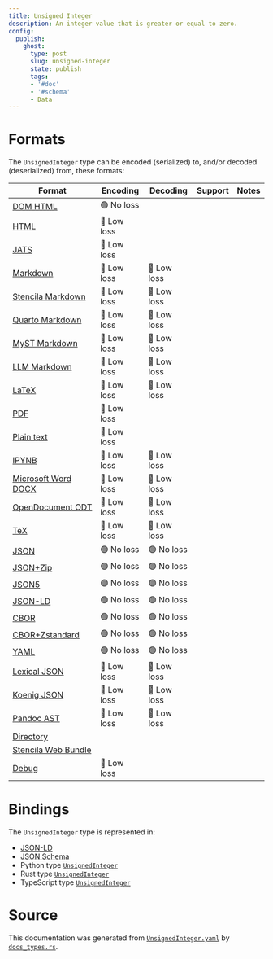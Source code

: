 ```yaml
---
title: Unsigned Integer
description: An integer value that is greater or equal to zero.
config:
  publish:
    ghost:
      type: post
      slug: unsigned-integer
      state: publish
      tags:
      - '#doc'
      - '#schema'
      - Data
---
```


# Formats

The `UnsignedInteger` type can be encoded (serialized) to, and/or decoded (deserialized) from, these formats:

| Format                                                                       | Encoding   | Decoding   | Support | Notes |
| ---------------------------------------------------------------------------- | ---------- | ---------- | ------- | ----- |
| [DOM HTML](https://stencila.ghost.io/docs/reference/formats/dom.html)        | 🟢 No loss  |            |         |
| [HTML](https://stencila.ghost.io/docs/reference/formats/html)                | 🔷 Low loss |            |         |
| [JATS](https://stencila.ghost.io/docs/reference/formats/jats)                | 🔷 Low loss |            |         |
| [Markdown](https://stencila.ghost.io/docs/reference/formats/md)              | 🔷 Low loss | 🔷 Low loss |         |
| [Stencila Markdown](https://stencila.ghost.io/docs/reference/formats/smd)    | 🔷 Low loss | 🔷 Low loss |         |
| [Quarto Markdown](https://stencila.ghost.io/docs/reference/formats/qmd)      | 🔷 Low loss | 🔷 Low loss |         |
| [MyST Markdown](https://stencila.ghost.io/docs/reference/formats/myst)       | 🔷 Low loss | 🔷 Low loss |         |
| [LLM Markdown](https://stencila.ghost.io/docs/reference/formats/llmd)        | 🔷 Low loss | 🔷 Low loss |         |
| [LaTeX](https://stencila.ghost.io/docs/reference/formats/latex)              | 🔷 Low loss | 🔷 Low loss |         |
| [PDF](https://stencila.ghost.io/docs/reference/formats/pdf)                  | 🔷 Low loss |            |         |
| [Plain text](https://stencila.ghost.io/docs/reference/formats/text)          | 🔷 Low loss |            |         |
| [IPYNB](https://stencila.ghost.io/docs/reference/formats/ipynb)              | 🔷 Low loss | 🔷 Low loss |         |
| [Microsoft Word DOCX](https://stencila.ghost.io/docs/reference/formats/docx) | 🔷 Low loss | 🔷 Low loss |         |
| [OpenDocument ODT](https://stencila.ghost.io/docs/reference/formats/odt)     | 🔷 Low loss | 🔷 Low loss |         |
| [TeX](https://stencila.ghost.io/docs/reference/formats/tex)                  | 🔷 Low loss | 🔷 Low loss |         |
| [JSON](https://stencila.ghost.io/docs/reference/formats/json)                | 🟢 No loss  | 🟢 No loss  |         |
| [JSON+Zip](https://stencila.ghost.io/docs/reference/formats/json.zip)        | 🟢 No loss  | 🟢 No loss  |         |
| [JSON5](https://stencila.ghost.io/docs/reference/formats/json5)              | 🟢 No loss  | 🟢 No loss  |         |
| [JSON-LD](https://stencila.ghost.io/docs/reference/formats/jsonld)           | 🟢 No loss  | 🟢 No loss  |         |
| [CBOR](https://stencila.ghost.io/docs/reference/formats/cbor)                | 🟢 No loss  | 🟢 No loss  |         |
| [CBOR+Zstandard](https://stencila.ghost.io/docs/reference/formats/cbor.zstd) | 🟢 No loss  | 🟢 No loss  |         |
| [YAML](https://stencila.ghost.io/docs/reference/formats/yaml)                | 🟢 No loss  | 🟢 No loss  |         |
| [Lexical JSON](https://stencila.ghost.io/docs/reference/formats/lexical)     | 🔷 Low loss | 🔷 Low loss |         |
| [Koenig JSON](https://stencila.ghost.io/docs/reference/formats/koenig)       | 🔷 Low loss | 🔷 Low loss |         |
| [Pandoc AST](https://stencila.ghost.io/docs/reference/formats/pandoc)        | 🔷 Low loss | 🔷 Low loss |         |
| [Directory](https://stencila.ghost.io/docs/reference/formats/directory)      |            |            |         |
| [Stencila Web Bundle](https://stencila.ghost.io/docs/reference/formats/swb)  |            |            |         |
| [Debug](https://stencila.ghost.io/docs/reference/formats/debug)              | 🔷 Low loss |            |         |

# Bindings

The `UnsignedInteger` type is represented in:

- [JSON-LD](https://stencila.org/UnsignedInteger.jsonld)
- [JSON Schema](https://stencila.org/UnsignedInteger.schema.json)
- Python type [`UnsignedInteger`](https://github.com/stencila/stencila/blob/main/python/python/stencila/types/unsigned_integer.py)
- Rust type [`UnsignedInteger`](https://github.com/stencila/stencila/blob/main/rust/schema/src/types/unsigned_integer.rs)
- TypeScript type [`UnsignedInteger`](https://github.com/stencila/stencila/blob/main/ts/src/types/UnsignedInteger.ts)

# Source

This documentation was generated from [`UnsignedInteger.yaml`](https://github.com/stencila/stencila/blob/main/schema/UnsignedInteger.yaml) by [`docs_types.rs`](https://github.com/stencila/stencila/blob/main/rust/schema-gen/src/docs_types.rs).
